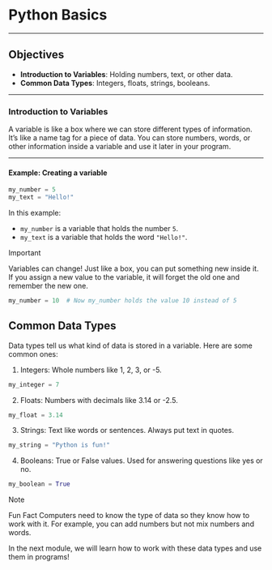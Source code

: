 # **Python Basics**

---

## **Objectives**
- **Introduction to Variables**: Holding numbers, text, or other data.
- **Common Data Types**: Integers, floats, strings, booleans.

---

### **Introduction to Variables**

A variable is like a box where we can store different types of information. It’s like a name tag for a piece of data. You can store numbers, words, or other information inside a variable and use it later in your program.

---

#### **Example: Creating a variable**

```python
my_number = 5
my_text = "Hello!"
```
In this example:
- `my_number` is a variable that holds the number `5`.
- `my_text` is a variable that holds the word `"Hello!"`.

> [!IMPORTANT]
> Variables can change!
> Just like a box, you can put something new inside it. If you assign a new value to the variable, it will forget the old one and remember the new one.

```python
my_number = 10  # Now my_number holds the value 10 instead of 5
```

## Common Data Types
Data types tell us what kind of data is stored in a variable. Here are some common ones:

1. Integers: Whole numbers like 1, 2, 3, or -5.
```python
my_integer = 7
```
2. Floats: Numbers with decimals like 3.14 or -2.5.
```python
my_float = 3.14
```
3. Strings: Text like words or sentences. Always put text in quotes.
```python
my_string = "Python is fun!"
```
4. Booleans: True or False values. Used for answering questions like yes or no.
```python
my_boolean = True
```
> [!NOTE]
>  Fun Fact
> Computers need to know the type of data so they know how to work with it. For example, you can add numbers but not mix numbers and words.

In the next module, we will learn how to work with these data types and use them in programs!




